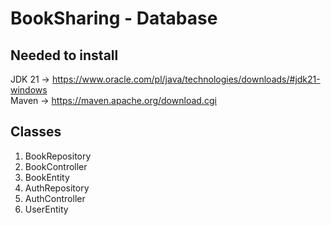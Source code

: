 # BookSharing - Database

## Needed to install
JDK 21 -> https://www.oracle.com/pl/java/technologies/downloads/#jdk21-windows <br>
Maven -> https://maven.apache.org/download.cgi <br>

## Classes
1. BookRepository
2. BookController
3. BookEntity
4. AuthRepository
5. AuthController
6. UserEntity
